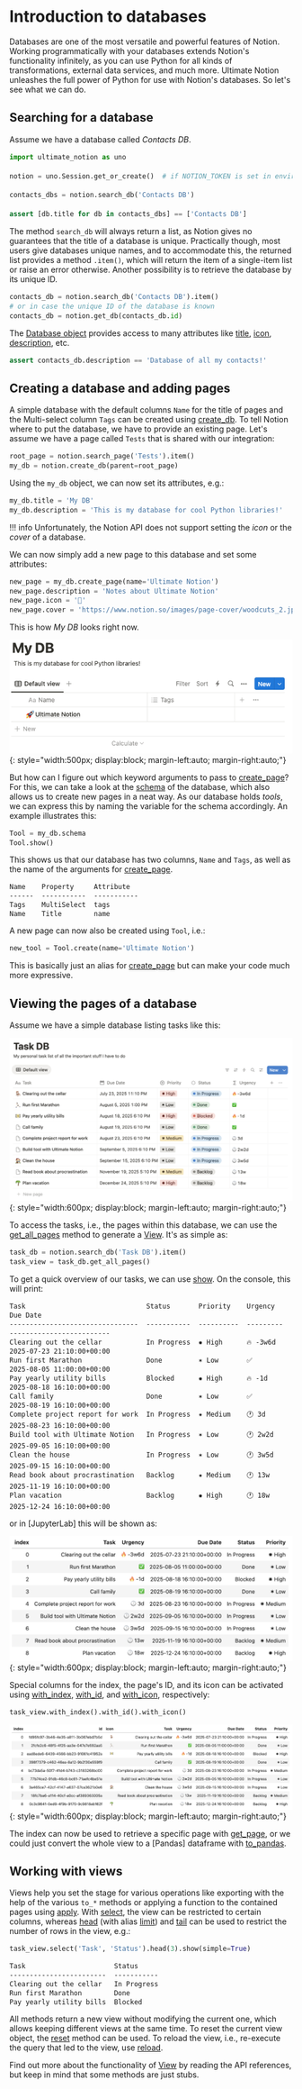 # Introduction to databases

Databases are one of the most versatile and powerful features of Notion.
Working programmatically with your databases extends Notion's functionality infinitely,
as you can use Python for all kinds of transformations, external data services, and much more.
Ultimate Notion unleashes the full power of Python for use with Notion's databases.
So let's see what we can do.

## Searching for a database

Assume we have a database called *Contacts DB*.

```python
import ultimate_notion as uno

notion = uno.Session.get_or_create()  # if NOTION_TOKEN is set in environment

contacts_dbs = notion.search_db('Contacts DB')

assert [db.title for db in contacts_dbs] == ['Contacts DB']
```

The method `search_db` will always return a list, as Notion gives no guarantees that the
title of a database is unique. Practically though, most users give databases unique
names, and to accommodate this, the returned list provides a method `.item()`, which
will return the item of a single-item list or raise an error otherwise. Another possibility
is to retrieve the database by its unique ID.

```python
contacts_db = notion.search_db('Contacts DB').item()
# or in case the unique ID of the database is known
contacts_db = notion.get_db(contacts_db.id)
```

The [Database object] provides access to many attributes like [title], [icon], [description], etc.

```python
assert contacts_db.description == 'Database of all my contacts!'
```

## Creating a database and adding pages

A simple database with the default columns `Name` for the title of pages and the Multi-select column `Tags`
can be created using [create_db]. To tell Notion where to put the database, we have to provide an existing page.
Let's assume we have a page called `Tests` that is shared with our integration:

```python
root_page = notion.search_page('Tests').item()
my_db = notion.create_db(parent=root_page)
```

Using the `my_db` object, we can now set its attributes, e.g.:

```python
my_db.title = 'My DB'
my_db.description = 'This is my database for cool Python libraries!'
```

!!! info
    Unfortunately, the Notion API does not support setting the *icon* or the *cover* of a database.

We can now simply add a new page to this database and set some attributes:

```python
new_page = my_db.create_page(name='Ultimate Notion')
new_page.description = 'Notes about Ultimate Notion'
new_page.icon = '🚀'
new_page.cover = 'https://www.notion.so/images/page-cover/woodcuts_2.jpg'
```

This is how *My DB* looks right now.

![Notion My DB](../assets/images/notion-my-db.png){: style="width:500px; display:block; margin-left:auto; margin-right:auto;"}

But how can I figure out which keyword arguments to pass to [create_page]? For this, we can take a look at the [schema]
of the database, which also allows us to create new pages in a neat way. As our database holds *tools*, we can express
this by naming the variable for the schema accordingly. An example illustrates this:

```python
Tool = my_db.schema
Tool.show()
```

This shows us that our database has two columns, `Name` and `Tags`, as well as the name of the arguments for [create_page].

```console
Name    Property     Attribute
------  -----------  -----------
Tags    MultiSelect  tags
Name    Title        name
```

A new page can now also be created using `Tool`, i.e.:

```python
new_tool = Tool.create(name='Ultimate Notion')
```

This is basically just an alias for [create_page] but can make your code much more expressive.

## Viewing the pages of a database

Assume we have a simple database listing tasks like this:

![Notion task database](../assets/images/notion-task-db.png){: style="width:600px; display:block; margin-left:auto; margin-right:auto;"}

To access the tasks, i.e., the pages within this database, we can use the [get_all_pages] method to
generate a [View]. It's as simple as:

```python
task_db = notion.search_db('Task DB').item()
task_view = task_db.get_all_pages()
```

To get a quick overview of our tasks, we can use [show]. On the console, this will print:

```console
Task                              Status       Priority    Urgency    Due Date
--------------------------------  -----------  ----------  ---------  -------------------------
Clearing out the cellar           In Progress  ✹ High      🔥 -3w6d   2025-07-23 21:10:00+00:00
Run first Marathon                Done         ✶ Low       ✅         2025-08-05 11:00:00+00:00
Pay yearly utility bills          Blocked      ✹ High      🔥 -1d     2025-08-18 16:10:00+00:00
Call family                       Done         ✶ Low       ✅         2025-08-19 16:10:00+00:00
Complete project report for work  In Progress  ✷ Medium    🕐 3d      2025-08-23 16:10:00+00:00
Build tool with Ultimate Notion   In Progress  ✶ Low       🕐 2w2d    2025-09-05 16:10:00+00:00
Clean the house                   In Progress  ✶ Low       🕐 3w5d    2025-09-15 16:10:00+00:00
Read book about procrastination   Backlog      ✷ Medium    🕐 13w     2025-11-19 16:10:00+00:00
Plan vacation                     Backlog      ✹ High      🕐 18w     2025-12-24 16:10:00+00:00
```

or in [JupyterLab] this will be shown as:

![Notion task view](../assets/images/notion-task-view.png){: style="width:600px; display:block; margin-left:auto; margin-right:auto;"}

Special columns for the index, the page's ID, and its icon can be activated using
[with_index], [with_id], and [with_icon], respectively:

```python
task_view.with_index().with_id().with_icon()
```

![Notion task view extended](../assets/images/notion-task-view-ext.png){: style="width:600px; display:block; margin-left:auto; margin-right:auto;"}

The index can now be used to retrieve a specific page with [get_page], or we could just
convert the whole view to a [Pandas] dataframe with [to_pandas].

## Working with views

Views help you set the stage for various operations like exporting with the help of the various `to_*` methods
or applying a function to the contained pages using [apply]. With [select], the view can be restricted to
certain columns, whereas [head] (with alias [limit]) and [tail] can be used to restrict the number of rows in the view, e.g.:

```python
task_view.select('Task', 'Status').head(3).show(simple=True)
```

```console
Task                      Status
------------------------  -----------
Clearing out the cellar   In Progress
Run first Marathon        Done
Pay yearly utility bills  Blocked
```

All methods return a new view without modifying the current one, which allows keeping
different views at the same time. To reset the current view object, the [reset] method can be used.
To reload the view, i.e., re-execute the query that led to the view, use [reload].

Find out more about the functionality of [View] by reading the API references, but
keep in mind that some methods are just stubs.

[Database object]: ../../reference/ultimate_notion/database/#ultimate_notion.database.Database
[get_all_pages]: ../../reference/ultimate_notion/database/#ultimate_notion.database.Database.get_all_pages
[title]: ../../reference/ultimate_notion/database/#ultimate_notion.database.Database.title
[icon]: ../../reference/ultimate_notion/database/#ultimate_notion.database.Database.icon
[description]: ../../reference/ultimate_notion/database/#ultimate_notion.database.Database.description
[View]: ../../reference/ultimate_notion/view/#ultimate_notion.view.View
[show]: ../../reference/ultimate_notion/view/#ultimate_notion.view.View.show
[with_index]: ../../reference/ultimate_notion/view/#ultimate_notion.view.View.with_index
[with_id]: ../../reference/ultimate_notion/view/#ultimate_notion.view.View.with_id
[with_icon]: ../../reference/ultimate_notion/view/#ultimate_notion.view.View.with_icon
[get_page]: ../../reference/ultimate_notion/view/#ultimate_notion.view.View.get_page
[to_pandas]: ../../reference/ultimate_notion/view/#ultimate_notion.view.View.to_pandas
[apply]: ../../reference/ultimate_notion/view/#ultimate_notion.view.View.apply
[select]: ../../reference/ultimate_notion/view/#ultimate_notion.view.View.select
[reset]: ../../reference/ultimate_notion/view/#ultimate_notion.view.View.reset
[reload]: ../../reference/ultimate_notion/view/#ultimate_notion.view.View.reload
[head]: ../../reference/ultimate_notion/view/#ultimate_notion.view.View.head
[limit]: ../../reference/ultimate_notion/view/#ultimate_notion.view.View.limit
[tail]: ../../reference/ultimate_notion/view/#ultimate_notion.view.View.tail
[create_db]: ../../reference/ultimate_notion/session/#ultimate_notion.session.Session.create_db
[create_page]: ../../reference/ultimate_notion/database/#ultimate_notion.database.Database.create_page
[schema]: ../../reference/ultimate_notion/schema/#ultimate_notion.schema.Schema
